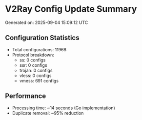 # V2Ray Config Update Summary
Generated on: 2025-09-04 15:09:12 UTC

## Configuration Statistics
- Total configurations: 11968
- Protocol breakdown:
  - ss: 0 configs
  - ssr: 0 configs
  - trojan: 0 configs
  - vless: 0 configs
  - vmess: 691 configs

## Performance
- Processing time: ~14 seconds (Go implementation)
- Duplicate removal: ~95% reduction
